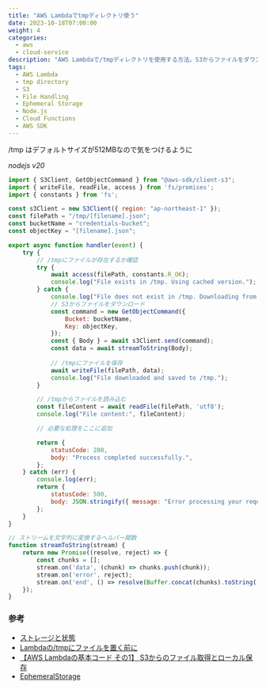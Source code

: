 ```yaml
---
title: "AWS Lambdaでtmpディレクトリ使う"
date: 2023-10-18T07:00:00
weight: 4
categories:
  - aws
  - cloud-service
description: "AWS Lambdaで/tmpディレクトリを使用する方法。S3からファイルをダウンロードし、ローカルに保存して処理する例を示します。注意点として、/tmpのサイズ制限は512MBです。"
tags:
  - AWS Lambda
  - tmp directory
  - S3
  - File Handling
  - Ephemeral Storage
  - Node.js
  - Cloud Functions
  - AWS SDK
---
```


/tmp はデフォルトサイズが512MBなので気をつけるように

*nodejs v20*

```javascript
import { S3Client, GetObjectCommand } from "@aws-sdk/client-s3";
import { writeFile, readFile, access } from 'fs/promises';
import { constants } from 'fs';

const s3Client = new S3Client({ region: "ap-northeast-1" });
const filePath = "/tmp/[filename].json";
const bucketName = "credentials-bucket";
const objectKey = "[filename].json";

export async function handler(event) {
    try {
        // /tmpにファイルが存在するか確認
        try {
            await access(filePath, constants.R_OK);
            console.log("File exists in /tmp. Using cached version.");
        } catch {
            console.log("File does not exist in /tmp. Downloading from S3.");
            // S3からファイルをダウンロード
            const command = new GetObjectCommand({
                Bucket: bucketName,
                Key: objectKey,
            });
            const { Body } = await s3Client.send(command);
            const data = await streamToString(Body);
            
            // /tmpにファイルを保存
            await writeFile(filePath, data);
            console.log("File downloaded and saved to /tmp.");
        }

        // /tmpからファイルを読み込む
        const fileContent = await readFile(filePath, 'utf8');
        console.log("File content:", fileContent);

        // 必要な処理をここに追加

        return {
            statusCode: 200,
            body: "Process completed successfully.",
        };
    } catch (err) {
        console.log(err);
        return {
            statusCode: 500,
            body: JSON.stringify({ message: "Error processing your request" }),
        };
    }
}

// ストリームを文字列に変換するヘルパー関数
function streamToString(stream) {
    return new Promise((resolve, reject) => {
        const chunks = [];
        stream.on('data', (chunk) => chunks.push(chunk));
        stream.on('error', reject);
        stream.on('end', () => resolve(Buffer.concat(chunks).toString('utf-8')));
    });
}

```

### 参考

- [ストレージと状態](https://docs.aws.amazon.com/ja_jp/whitepapers/latest/security-overview-aws-lambda/lambda-isolation-technologies.html#storagestate)
- [Lambdaの/tmpにファイルを置く前に](https://as-dev-null.netlify.app/where-does-the-file-placed-in-lambdas-tmp-disappear/)
- [【AWS Lambdaの基本コード その1】 S3からのファイル取得とローカル保存](https://recipe.kc-cloud.jp/archives/10035/)
- [EphemeralStorage](https://docs.aws.amazon.com/ja_jp/lambda/latest/api/API_EphemeralStorage.html)

